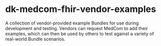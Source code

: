# dk-medcom-fhir-vendor-examples
A collection of vendor-provided example Bundles for use during development and testing. Vendors can request MedCom to add their examples, which can then be used by others to test against a variety of real-world Bundle scenarios.
